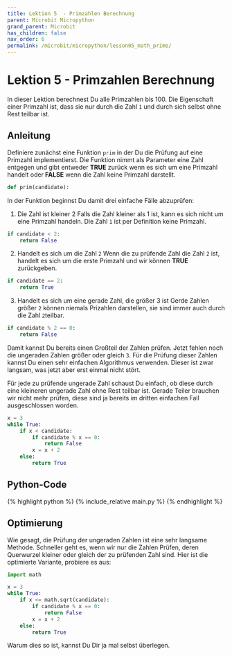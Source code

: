 ```yaml
---
title: Lektion 5  - Primzahlen Berechnung
parent: Microbit Micropython
grand_parent: Microbit
has_children: false
nav_order: 6
permalink: /microbit/micropython/lesson05_math_prime/
---
```


# Lektion 5 - Primzahlen Berechnung

In dieser Lektion berechnest Du alle Primzahlen bis 100. Die Eigenschaft einer Primzahl ist, dass sie nur durch die Zahl `1` und durch sich selbst ohne Rest teilbar ist. 

## Anleitung

Definiere zunächst eine Funktion `prim` in der Du die Prüfung auf eine Primzahl implementierst. Die Funktion nimmt als Parameter eine Zahl entgegen und gibt entweder __TRUE__ zurück wenn es sich um eine Primzahl handelt oder __FALSE__ wenn die Zahl keine Primzahl darstellt.

```python
def prim(candidate):
```
In der Funktion beginnst Du damit drei einfache Fälle abzuprüfen:

1. Die Zahl ist kleiner 2
Falls die Zahl kleiner als 1 ist, kann es sich nicht um eine Primzahl handeln. Die Zahl `1` ist per Definition keine Primzahl.

```python
if candidate < 2:
    return False
```

2. Handelt es sich um die Zahl `2`
Wenn die zu prüfende Zahl die Zahl `2` ist, handelt es sich um die erste Primzahl und wir können __TRUE__ zurückgeben.

```python
if candidate == 2:
    return True
```

3. Handelt es sich um eine gerade Zahl, die größer 3 ist
Gerde Zahlen größer `2` können niemals Prizahlen darstellen, sie sind immer auch durch die Zahl `2`teilbar.

```python
if candidate % 2 == 0:
    return False
```

Damit kannst Du bereits einen Großteil der Zahlen prüfen. Jetzt fehlen noch die ungeraden Zahlen größer oder gleich `3`. Für die Prüfung dieser Zahlen kannst Du einen sehr einfachen Algorithmus verwenden. Dieser ist zwar langsam, was jetzt aber erst einmal nicht stört.

Für jede zu prüfende ungerade Zahl schaust Du einfach, ob diese durch eine kleineren ungerade Zahl ohne Rest teilbar ist. Gerade Teiler brauchen wir nicht mehr prüfen, diese sind ja bereits im dritten einfachen Fall ausgeschlossen worden.

```python
x = 3
while True:
    if x < candidate:
        if candidate % x == 0:
            return False
        x = x + 2
    else:
        return True
```

## Python-Code

{% highlight python %}
    {% include_relative main.py %}
{% endhighlight %}

## Optimierung

Wie gesagt, die Prüfung der ungeraden Zahlen ist eine sehr langsame Methode. Schneller geht es, wenn wir nur die Zahlen Prüfen, deren Querwurzel kleiner oder gleich der zu prüfenden Zahl sind. Hier ist die optimierte Variante, probiere es aus:

```python
import math

x = 3
while True:
    if x <= math.sqrt(candidate):
        if candidate % x == 0:
            return False
        x = x + 2
    else:
        return True
```

Warum dies so ist, kannst Du Dir ja mal selbst überlegen.